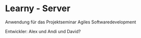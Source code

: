 # Learny - Server

Anwendung für das Projektseminar Agiles Softwaredevelopment

Entwickler: Alex und Andi und David?